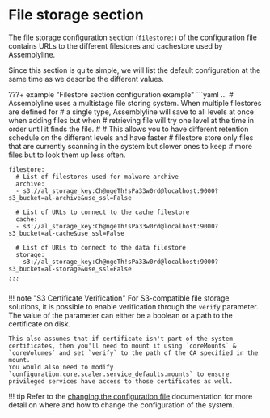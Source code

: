 # File storage section

The file storage configuration section (`filestore:`) of the configuration file contains URLs to the different filestores and cachestore used by Assemblyline.

Since this section is quite simple, we will list the default configuration at the same time as we describe the different values.

???+ example "Filestore section configuration example"
    ```yaml
    ...
    # Assemblyline uses a multistage file storing system. When multiple filestores are defined for
    # a single type, Assemblyline will save to all levels at once when adding files but when
    # retrieving file will try one level at the time in order until it finds the file.
    #
    # This allows you to have different retention schedule on the different levels and have faster
    # filestore store only files that are currently scanning in the system but slower ones to keep
    # more files but to look them up less often.

    filestore:
      # List of filestores used for malware archive
      archive:
      - s3://al_storage_key:Ch@ngeTh!sPa33w0rd@localhost:9000?s3_bucket=al-archive&use_ssl=False

      # List of URLs to connect to the cache filestore
      cache:
      - s3://al_storage_key:Ch@ngeTh!sPa33w0rd@localhost:9000?s3_bucket=al-cache&use_ssl=False

      # List of URLs to connect to the data filestore
      storage:
      - s3://al_storage_key:Ch@ngeTh!sPa33w0rd@localhost:9000?s3_bucket=al-storage&use_ssl=False
    ...
    ```

!!! note "S3 Certificate Verification"
    For S3-compatible file storage solutions, it is possible to enable verification through the `verify` parameter. The value of the parameter can either be a boolean or a path to the certificate on disk.

    This also assumes that if certificate isn't part of the system certificates, then you'll need to mount it using `coreMounts` & `coreVolumes` and set `verify` to the path of the CA specified in the mount.
    You would also need to modify `configuration.core.scaler.service_defaults.mounts` to ensure privileged services have access to those certificates as well.

!!! tip
    Refer to the [changing the configuration file](../config_file/#changing-the-configuration-file) documentation for more detail on where and how to change the configuration of the system.
